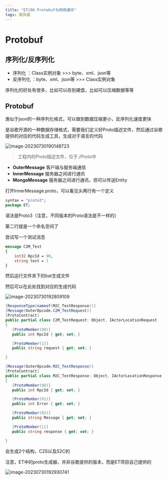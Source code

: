 ```yaml
---
title: "ET|06 Protobuf与网络通讯"
tags: 服务器
---
```


# Protobuf

## 序列化/反序列化

- 序列化 ：Class实例对象 >>> byte、xml、json等
- 反序列化 ：byte、xml、json等 >>> Class实例对象

序列化的好处有很多，比如可以存到硬盘，比如可以压缩数据等等

## Protobuf

类似于json的一种序列化格式，可以做到数据压缩更小，反序列化速度更快

是谷歌开源的一种数据存储格式，需要我们定义好Proto描述文件，然后通过谷歌提供的对应的代码生成工具，生成对于语言的代码

![image-20230730190148723](https://cdn.jsdelivr.net/gh/Gasskin/CloudImg/img202307301901838.png)

> 工程内的Proto描述文件，位于./Proto中

- **OuterMessage** 客户端与服务端通信
- **InnerMessage** 服务器之间进行通讯
- **MongoMessage** 服务器之间进行通讯，但可以传送Entity

打开InnerMessage.proto，可以看见头两行有一个定义

```protobuf
syntax = "proto3";
package ET;
```

语法是Proto3（注意，不同版本的Proto语法是不一样的）

第二行就是一个命名空间了

尝试写一个测试消息

```protobuf
message C2M_Test
{
	int32 RpcId = 90,
	string test = 1
}
```

然后运行文件夹下的bat生成文件

然后可以在此处找到对应的生成代码

![image-20230730192809109](https://cdn.jsdelivr.net/gh/Gasskin/CloudImg/img202307301928138.png)

```c#
[ResponseType(nameof(M2C_TestResponse))]
[Message(OuterOpcode.C2M_TestRequest)]
[ProtoContract]
public partial class C2M_TestRequest: Object, IActorLocationRequest
{
   [ProtoMember(90)]
   public int RpcId { get; set; }

   [ProtoMember(1)]
   public string request { get; set; }

}

[Message(OuterOpcode.M2C_TestResponse)]
[ProtoContract]
public partial class M2C_TestResponse: Object, IActorLocationResponse
{
   [ProtoMember(90)]
   public int RpcId { get; set; }

   [ProtoMember(91)]
   public int Error { get; set; }

   [ProtoMember(92)]
   public string Message { get; set; }

   [ProtoMember(1)]
   public string response { get; set; }

}
```

会生成2个结构，C2S以及S2C的

注意，ET中的proto生成器，并非谷歌提供的版本，而是ET项目自己提供的

![image-20230730192930741](https://cdn.jsdelivr.net/gh/Gasskin/CloudImg/img202307301929764.png)



